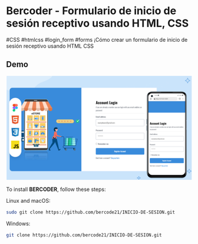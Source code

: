 # Bercoder -    Formulario de inicio de sesión receptivo usando HTML, CSS



 #CSS #htmlcss   #login_form  #forms 
¡Cómo crear un formulario de inicio de sesión  receptivo usando HTML  CSS 

## Demo

![Anon Desktop Demo](./demo-img/login%20-miniature.png "Desktop Demo")


To install **BERCODER**, follow these steps:

Linux and macOS:

```bash
sudo git clone https://github.com/bercode21/INICIO-DE-SESION.git
```

Windows:

```bash
git clone https://github.com/bercode21/INICIO-DE-SESION.git
```


